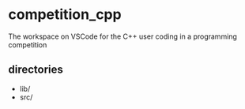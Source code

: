 # competition_cpp
The workspace on VSCode for the C++ user coding in a programming competition

## directories
- lib/
- src/
